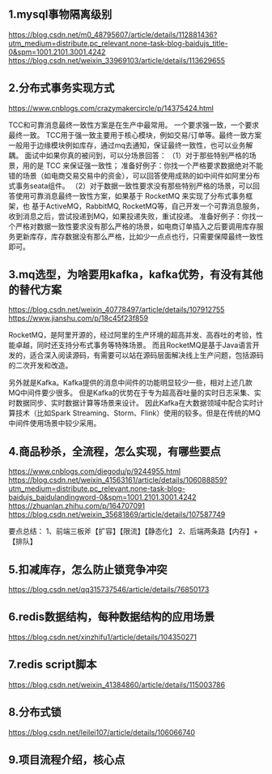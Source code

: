 ## 1.mysql事物隔离级别
https://blog.csdn.net/m0_48795607/article/details/112881436?utm_medium=distribute.pc_relevant.none-task-blog-baidujs_title-0&spm=1001.2101.3001.4242
https://blog.csdn.net/weixin_33969103/article/details/113629655

## 2.分布式事务实现方式
https://www.cnblogs.com/crazymakercircle/p/14375424.html

TCC和可靠消息最终一致性方案是在生产中最常用。
一个要求强一致，一个要求最终一致。
TCC用于强一致主要用于核心模块，例如交易/订单等。最终一致方案一般用于边缘模块例如库存，通过mq去通知，保证最终一致性，也可以业务解耦。
面试中如果你真的被问到，可以分场景回答：
（1）对于那些特别严格的场景，用的是 TCC 来保证强一致性；
准备好例子：你找一个严格要求数据绝对不能错的场景（如电商交易交易中的资金），可以回答使用成熟的如中间件如阿里分布式事务seata组件。
（2）对于数据一致性要求没有那些特别严格的场景，可以回答使用可靠消息最终一致性方案，如果基于 RocketMQ 来实现了分布式事务框架，也
基于ActiveMQ，RabbitMQ, RocketMQ等，自己开发一个可靠消息服务，收到消息之后，尝试投递到MQ，如果投递失败，重试投递。
准备好例子：你找一个严格对数据一致性要求没有那么严格的场景，如电商订单插入之后要调用库存服务更新库存，库存数据没有那么严格，比如少一点点也行，只需要保障最终一致性即可。

## 3.mq选型，为啥要用kafka，kafka优势，有没有其他的替代方案
https://blog.csdn.net/weixin_40778497/article/details/107912755
https://www.jianshu.com/p/18c45f23f859

RocketMQ，是阿里开源的，经过阿里的生产环境的超高并发、高吞吐的考验，性能卓越，同时还支持分布式事务等特殊场景。
而且RocketMQ是基于Java语言开发的，适合深入阅读源码，有需要可以站在源码层面解决线上生产问题，包括源码的二次开发和改造。

另外就是Kafka。Kafka提供的消息中间件的功能明显较少一些，相对上述几款MQ中间件要少很多。
但是Kafka的优势在于专为超高吞吐量的实时日志采集、实时数据同步、实时数据计算等场景来设计。
因此Kafka在大数据领域中配合实时计算技术（比如Spark Streaming、Storm、Flink）使用的较多。但是在传统的MQ中间件使用场景中较少采用。

## 4.商品秒杀，全流程，怎么实现，有哪些要点
https://www.cnblogs.com/diegodu/p/9244955.html
https://blog.csdn.net/weixin_41563161/article/details/106088859?utm_medium=distribute.pc_relevant.none-task-blog-baidujs_baidulandingword-0&spm=1001.2101.3001.4242
https://zhuanlan.zhihu.com/p/164707091
https://blog.csdn.net/weixin_35681869/article/details/107587749

要点总结：
1、前端三板斧【扩容】【限流】【静态化】
2、后端两条路【内存】+【排队】

## 5.扣减库存，怎么防止锁竞争冲突
https://blog.csdn.net/qq315737546/article/details/76850173

## 6.redis数据结构，每种数据结构的应用场景
https://blog.csdn.net/xinzhifu1/article/details/104350271

## 7.redis script脚本
https://blog.csdn.net/weixin_41384860/article/details/115003786

## 8.分布式锁
https://blog.csdn.net/leilei107/article/details/106066740

## 9.项目流程介绍，核心点


